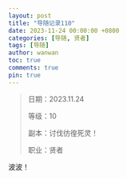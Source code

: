 ```yaml
---
layout: post
title: "导随记录110"
date: 2023-11-24 00:00:00 +0800
categories: [导随, 贤者]
tags: [导随]
author: wanwan
toc: true
comments: true
pin: true
---
```

> 日期：2023.11.24
>
> 等级：10
>
> 副本：讨伐彷徨死灵！
>
> 职业：贤者

波波！